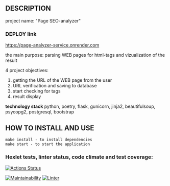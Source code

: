 ## DESCRIPTION
project name: "Page SEO-analyzer"

### DEPLOY link
https://page-analyzer-service.onrender.com


the main purpose: parsing WEB pages for html-tags and vizualization of the result

4 project objectives:
1. getting the URL of the WEB page from the user
2. URL verification and saving to database
3. start checking for tags
4. result display

**technology stack**
python, poetry, flask, gunicorn, jinja2, beautifulsoup, psycopg2, postgresql, bootstrap

## HOW TO INSTALL AND USE

```
make install - to install dependencies
make start - to start the application
```
 

### Hexlet tests, linter status, code climate and test coverage:
[![Actions Status](https://github.com/ConstableFraser/python-project-83/workflows/hexlet-check/badge.svg)](https://github.com/ConstableFraser/python-project-83/actions)

[![Maintainability](https://api.codeclimate.com/v1/badges/02d7cf3a054818153080/maintainability)](https://codeclimate.com/github/ConstableFraser/python-project-83/maintainability)
[![Linter](https://github.com/ConstableFraser/python-project-83/actions/workflows/Linter.yml/badge.svg)](https://github.com/ConstableFraser/python-project-83/actions/workflows/Linter.yml)

